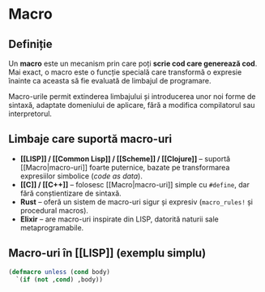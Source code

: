 # Macro

## Definiție

Un **macro** este un mecanism prin care poți **scrie cod care generează cod**. Mai exact, o macro este o funcție specială care transformă o expresie înainte ca aceasta să fie evaluată de limbajul de programare.

Macro-urile permit extinderea limbajului și introducerea unor noi forme de sintaxă, adaptate domeniului de aplicare, fără a modifica compilatorul sau interpretorul.

## Limbaje care suportă macro-uri

- **[[LISP]] / [[Common Lisp]] / [[Scheme]] / [[Clojure]]** – suportă [[Macro|macro-uri]] foarte puternice, bazate pe transformarea expresiilor simbolice (*code as data*).
- **[[C]] / [[C++]]** – folosesc [[Macro|macro-uri]] simple cu `#define`, dar fără conștientizare de sintaxă.
- **Rust** – oferă un sistem de macro-uri sigur și expresiv (`macro_rules!` și procedural macros).
- **Elixir** – are macro-uri inspirate din LISP, datorită naturii sale metaprogramabile.

## Macro-uri în [[LISP]] (exemplu simplu)

```lisp
(defmacro unless (cond body)
  `(if (not ,cond) ,body))
